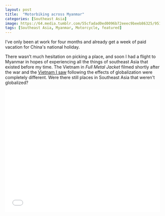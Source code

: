 ```yaml
---
layout: post
title:  "Motorbiking across Myanmar"
categories: [Southeast Asia]
image: https://64.media.tumblr.com/55cfadad0ed0096b72eeec9beeb86325/9518687a4b89445e-ae/s2048x3072/89ef79d7ee04ef2003e3385a8d6cd918ca84fb4e.jpg
tags: [Southeast Asia, Myanmar, Motorcycle, featured]
---
```


I’ve only been at work for four months and already get a week of paid vacation for China's national holiday.

There wasn’t much hesitation on picking a place, and soon I had a flight to Myanmar in hopes of experiencing all the things of southeast Asia that existed before my time. The Vietnam in <i>Full Metal Jacket</i> filmed shortly after the war and the <a href="https://daddyblondlegs.com//Motorbiking-across-Vietnam">Vietnam I saw</a> following the effects of globalization were completely different. Were there still places in Southeast Asia that weren't globalized?

<iframe width="100%" height="400px" frameborder="0" allowfullscreen src="//umap.openstreetmap.fr/en/map/my-first-amazing-world-explorer_269968?scaleControl=false&miniMap=false&scrollWheelZoom=false&zoomControl=true&allowEdit=false&moreControl=true&searchControl=null&tilelayersControl=null&embedControl=null&datalayersControl=true&onLoadPanel=undefined&captionBar=false#8/20.938/95.732">

Myanmar’s former capital of Yangon was just what I was looking for. It’s probably not the best to relish on the poverty of others, but getting to see such a different world was altogether satisfying. The buses in the city still bear Korean, Japanese, and Chinese decals from their original countries twenty years prior. There seems to be a culture that comes from having no outside resources to borrow from, and people are living in the wheel they’ve reinvented. A great honesty can be found in a place like this, closed off from the pursuit of an international standard.

<a href="https://64.media.tumblr.com/ed68dad981ec89210cdb729c888f1e81/9518687a4b89445e-4b/s2048x3072/9d94b7c1966a03eca4d7e93167f8a0d29e84da8c.jpg" ><img src="https://64.media.tumblr.com/ed68dad981ec89210cdb729c888f1e81/9518687a4b89445e-4b/s2048x3072/9d94b7c1966a03eca4d7e93167f8a0d29e84da8c.jpg" /></a>

<a href="https://64.media.tumblr.com/ef7b10622a83a8198ce50a0797d87d23/9518687a4b89445e-6a/s2048x3072/3d122d87cd3cf7c39a0dacc459297c659e398156.jpg" ><img src="https://64.media.tumblr.com/ef7b10622a83a8198ce50a0797d87d23/9518687a4b89445e-6a/s2048x3072/3d122d87cd3cf7c39a0dacc459297c659e398156.jpg" /></a>

I saw a crowd gather around a street side performance involving a few canisters, some rags, a mystery box, and a barbie doll. As far as I could tell, there wasn’t any real point to the man sprinkling water in a circle or having someone from the crowd hit the doll with a stick, but he had people howling. That’s one thing that struck me early on, how hard people here laugh. Sometimes it seems a bit imbecilic, but they are completely in love with life. The show drug on and on without development until I finally continued on my way to the Sule Pagoda.

You take off your shoes to go up the steps to the sacred site and if you’re wearing shorts, wrap a cloth around your waist called a <i>longyi</i>. Most men wear one regardless of who or where they are. The site is something overwhelming to see. The golden stupa is nearly a thousand years old and is still a marvel. People sing in little temples surrounding it, and there are little statues for every day of the week that you can pour water on for luck based on the day you were born on. Wednesday was a weird one because it had two, one for morning and one for the afternoon.

<a href="https://64.media.tumblr.com/9cd3d416229e4e1c9b4aa694d5194d4a/9518687a4b89445e-72/s2048x3072/17f4ad799580ff8adbe76bb4718445f89f43e6a9.jpg" ><img src="https://64.media.tumblr.com/9cd3d416229e4e1c9b4aa694d5194d4a/9518687a4b89445e-72/s2048x3072/17f4ad799580ff8adbe76bb4718445f89f43e6a9.jpg" /></a>

<a href="https://64.media.tumblr.com/79794b2071fed02105a6544a3aa83786/9518687a4b89445e-ee/s2048x3072/3539ee39e954b75e9c671605b466e64a61beb8a2.jpg" ><img src="https://64.media.tumblr.com/79794b2071fed02105a6544a3aa83786/9518687a4b89445e-ee/s2048x3072/3539ee39e954b75e9c671605b466e64a61beb8a2.jpg" /></a>

Since motorcycles are illegal in Yangon I took the train north to Mandalay happening on the last sleeper spot just twenty minutes before the final train of the day. The man behind the ticket window slid me a sheet of names and pointed to a blank spot next to the only other Westerner on-board.

“It’s been a while Simon”, I said entering the small sleeping compartment, and then turned to get something from my bag to let the tension do the work. He sat there nonplussed, wondering if he'd forgotten me at a party somewhere back in Yangon, until I revealed that I saw his name on the bookings sheet. He thought it was a great joke. He was a Brit not too much older than me living in a city next to mine and had traveled much of where I had. The exception being North Korea. I was envious hearing he'd been and then awestruck when he said he’d actually <i>lived</i> there for six weeks during a summer program. He was candid about the whole thing assuring me that whatever devious impressions we might have of the country are completely false. To make his point, he admitted to taking a dare to run in his underwear into a bar and back and also said North Koreans love dirty jokes. There wasn’t the slightest hint of suffering from his accounts, though he admitted the country was far from liberated.

<a href="https://64.media.tumblr.com/8f6d62cfae109f8b05ba4a2d80e8442b/9518687a4b89445e-50/s2048x3072/ce1f35fc97a991fd70bf7376554edc1525881b6c.jpg" ><img src="https://64.media.tumblr.com/8f6d62cfae109f8b05ba4a2d80e8442b/9518687a4b89445e-50/s2048x3072/ce1f35fc97a991fd70bf7376554edc1525881b6c.jpg" /></a>

<div class="columns">
  <div class="img1">
<a href="https://64.media.tumblr.com/5da766745c4a1c4aa0835b5ea2577db2/9518687a4b89445e-73/s2048x3072/a1b4b596245c300c76193d338033a5bf48a9904c.jpg" ><img src="https://64.media.tumblr.com/5da766745c4a1c4aa0835b5ea2577db2/9518687a4b89445e-73/s2048x3072/a1b4b596245c300c76193d338033a5bf48a9904c.jpg" /></a>
  </div>
  <div class="img2">
<a href="https://64.media.tumblr.com/a7c2375a485528aa212f9e5c0ffb133c/9518687a4b89445e-0f/s2048x3072/a803a3c493d4aec7cedb372fdd42324ba66ddf91.jpg" ><img src="https://64.media.tumblr.com/a7c2375a485528aa212f9e5c0ffb133c/9518687a4b89445e-0f/s2048x3072/a803a3c493d4aec7cedb372fdd42324ba66ddf91.jpg" /></a>
 </div>
  </div>

<a href="https://64.media.tumblr.com/33571e92c296e79956430e15bdcc347a/9518687a4b89445e-34/s2048x3072/2e4faf71f46b3d5c00a953b419ad7d9deac516e3.jpg" ><img src="https://64.media.tumblr.com/33571e92c296e79956430e15bdcc347a/9518687a4b89445e-34/s2048x3072/2e4faf71f46b3d5c00a953b419ad7d9deac516e3.jpg" /></a>

We parted at Mandalay sixteen hours later, and I went to find a motorcycle rental place run by an American who’d married and settled down with a local after a life of country-hopping, one of them being Shenzhen where I live now. He was tall but not overbearing and loved getting to talk with foreigners. Outside among the scooters were two monstrous off-road bikes and an Indian-made cruiser (though not the coveted Royal Enfield). I wished they had something in between and went back and forth between fears of being foolhardy and fears of being disappointed. To my relief they had exactly what I was looking for in a warehouse - Yamaha XTZ 125- an off-road hybrid of a manageable size.

<a href="https://64.media.tumblr.com/3a238578602908bd0294586b02b29418/9518687a4b89445e-64/s2048x3072/09bb287901cdc91d28552d03b1982a1e124c7784.jpg" ><img src="https://64.media.tumblr.com/3a238578602908bd0294586b02b29418/9518687a4b89445e-64/s2048x3072/09bb287901cdc91d28552d03b1982a1e124c7784.jpg" /></a>

<a href="https://64.media.tumblr.com/aec1aa20575747e09cec7b666b715748/9518687a4b89445e-e6/s2048x3072/f8679b52d2166cb24d2b2df609becd1e5ba6fac6.jpg" ><img src="https://64.media.tumblr.com/aec1aa20575747e09cec7b666b715748/9518687a4b89445e-e6/s2048x3072/f8679b52d2166cb24d2b2df609becd1e5ba6fac6.jpg" /></a>

<a href="https://64.media.tumblr.com/c0f965a4567aed8e71418cc4151be2ab/9518687a4b89445e-f2/s2048x3072/ae092233a4fe3dfcc047227d5d88aeddd5b6b507.jpg" ><img src="https://64.media.tumblr.com/c0f965a4567aed8e71418cc4151be2ab/9518687a4b89445e-f2/s2048x3072/ae092233a4fe3dfcc047227d5d88aeddd5b6b507.jpg" /></a>

<h2>Bagan to Ann</h2>

I set out towards the real motivation behind this trip: Bagan. Its temples are almost always the background image of anything to do with Myanmar, and makes Myanmar look like a one-hit-wonder. I was surprised that seeing them in person was more astonishing than even the best pictures and more bizarre than you'd ever imagine.

Temples of all sizes and configurations rose from fields at random. There were small ones no more than a ten or fifteen feet and then others of three or four stories. It was as if this were an experimentation ground where people just build whatever they wanted, wherever they wanted as they saw fit. Still larger were the giant temple complexes. And they really were just in fields. I walked along a tractor tread through fresh tilled dirt just to get a closer look at one, no one else around. Having a crossover bike made all the difference in the world being able to cut through the dirt roads webbing between all of the temples. Enough can’t be said about how unrestrained it feels exploring this place.

Even if you happened to be the only person at Ankor Wat or Lhasa, the surrounding development would shatter the illusion that you were the first explorer. Granted, the stalls selling handicrafts and sundries around bigger structures did give off a tourist vibe, but elsewhere, it felt as if the world had yet to discover Bagan.

<a href="https://64.media.tumblr.com/e89ea984c2ae7c946f512bb1bfdf685a/9518687a4b89445e-eb/s2048x3072/0992e599533f2eb36ac0ae870022d7d57afbfe8e.jpg" ><img src="https://64.media.tumblr.com/e89ea984c2ae7c946f512bb1bfdf685a/9518687a4b89445e-eb/s2048x3072/0992e599533f2eb36ac0ae870022d7d57afbfe8e.jpg" /></a>

<div class="columns">
  <div class="img1">
  <a href="https://64.media.tumblr.com/2cc5f8e73675c1782a453f223869bb5e/9518687a4b89445e-c5/s2048x3072/cdee953d623a1df21a79b11211902e3ea49e6745.jpg" ><img src="https://64.media.tumblr.com/2cc5f8e73675c1782a453f223869bb5e/9518687a4b89445e-c5/s2048x3072/cdee953d623a1df21a79b11211902e3ea49e6745.jpg" /></a>

  </div>
  <div class="img2">
<a href="https://64.media.tumblr.com/c2edb7092ae0da2436a863d00db38d85/9518687a4b89445e-3a/s2048x3072/27ed9b642e07d7ccb1f86921fcae93dcf236100f.jpg" ><img src="https://64.media.tumblr.com/c2edb7092ae0da2436a863d00db38d85/9518687a4b89445e-3a/s2048x3072/27ed9b642e07d7ccb1f86921fcae93dcf236100f.jpg" /></a>
 </div>
  <div class="img3">
<a href="https://64.media.tumblr.com/52050ccab70c0e51610d71bf917cce20/9518687a4b89445e-5d/s2048x3072/3ab5d49733d32261db94bfad3fd948a89c70226a.jpg" ><img src="https://64.media.tumblr.com/52050ccab70c0e51610d71bf917cce20/9518687a4b89445e-5d/s2048x3072/3ab5d49733d32261db94bfad3fd948a89c70226a.jpg" /></a>
  </div>
  </div>


<a href="https://64.media.tumblr.com/55cfadad0ed0096b72eeec9beeb86325/9518687a4b89445e-ae/s2048x3072/89ef79d7ee04ef2003e3385a8d6cd918ca84fb4e.jpg" ><img src="https://64.media.tumblr.com/55cfadad0ed0096b72eeec9beeb86325/9518687a4b89445e-ae/s2048x3072/89ef79d7ee04ef2003e3385a8d6cd918ca84fb4e.jpg" /></a>

<a href="https://64.media.tumblr.com/d44f12f38276c9520b38d34114825a18/9518687a4b89445e-da/s2048x3072/f56e148f1513ed9f74ad703c6d8ac31d198fab8f.jpg" ><img src="https://64.media.tumblr.com/d44f12f38276c9520b38d34114825a18/9518687a4b89445e-da/s2048x3072/f56e148f1513ed9f74ad703c6d8ac31d198fab8f.jpg" /></a>

As impressive as it was, not seeing every last temple was ok because they all started to run together after awhile. My goal now was to make it to the western coast, which the guy who rented me the bike though was possible but not likely in such a short time. That was good enough for me, so I set off for Magway where I would cross the Ayeyarwady River and head west.

Far out of the more urban regions, time seemed to roll back into antiquity. Modern inventions that spoils one’s imagination of being in a primitive era disappear and reappear without expectation. Though the bike and the road always betrayed this imaginative state, you could sometimes block these out and feel the impression of seeing a pair of white Brahma bulls pulling wooden wagons. Fields of rice weren't enclosed with fences or spanned with power lines, these were moments of timelessness between villages.

<a href="https://64.media.tumblr.com/c33d1447c7007684ae007e701b1d03f6/9518687a4b89445e-42/s2048x3072/1a411d1a63da0b84496246ef1355ea69c2f9deb9.jpg" ><img src="https://64.media.tumblr.com/c33d1447c7007684ae007e701b1d03f6/9518687a4b89445e-42/s2048x3072/1a411d1a63da0b84496246ef1355ea69c2f9deb9.jpg" /></a>

I soon arrived at the mountain range I was to overtake and felt challenged above my grade navigating the route which demanded more from drivers than from engineers. Corners would cut back in hairpins but also at angles that you would have a hard time walking, and for the most severe turns, the center of the road crumbled into fragments requiring taking the edges of the curve. Driving a two-wheeler over loose pavement is one of my biggest fears in the tangible world. And for good reason too! <a href="https://daddyblondlegs.com//Motorbiking-across-Vietnam">In Vietnam</a>, I wrecked a few times on loose surfaces, one of which tore up my shoulder. I managed though by going slowly but intentionally. Drive in a straight line and accelerate ever so slightly. However, on a steep downhill turn through gravel, neither is possible so it all comes down to being able to find a path of road that’s still intact, which is complicated further by the fact that this road is primarily driven by trucks and buses who see this as a racetrack.

The drive was long, three or four hours. It was exhausting up there in the sun and knowing that, I'd have to take this same road back. I took breaks as I needed them, once to take pictures of some water buffalo in a stream. Two guys driving by saw this as an opportunity to ask me for a selfie. One said he liked my style because he’d never dream of taking a motorcycle on this road, and the other a hype man who just said “oh my god” to everything I said.

Continuing on I passed several villages way up in the mountains, and I couldn’t quite figure out how they made a living. Some it seemed serviced drivers, but others one could only wonder. A ways onward a bike came behind me and was beeping annoyingly. People seem to figure out that I’m an out-of-towner pretty far off and some will give me a honk and wave. The guy pulled up alongside me going as fast as his bike would allow. I first noticed his grim expression and then his uniform. I might have mistook him for a park ranger had the badge on his shoulder not said Immigration.

He asked for my passport and drivers license, which I admitted wasn’t a motorcycle license. He said that I failed to stop at the immigration post. There was an immigration post? In the mountains? How did I miss it? Oh, that pole I drove under. About the time I was piecing it all together, the two men from early stopped alongside the road and began talking with the officer. I watched as the once domineering officer began to shrink away now that he was no longer completely in power, and the two men drove away assuring me everything was fine. My passport and license were returned to me with the requirement that I go to immigration both in Ann and on returning back through.

<a href="https://64.media.tumblr.com/07803993df3e0ed7c561c8a41ecd4b54/9518687a4b89445e-c6/s2048x3072/4abe24959b9534bbc0ff00e1aa9814a2c34eef01.jpg" ><img src="https://64.media.tumblr.com/07803993df3e0ed7c561c8a41ecd4b54/9518687a4b89445e-c6/s2048x3072/4abe24959b9534bbc0ff00e1aa9814a2c34eef01.jpg" /></a>

<a href="https://64.media.tumblr.com/ce251a9e1e5b43f09189262b1dcfe7b7/9518687a4b89445e-78/s2048x3072/379e2e156c829ad8520a9f753fffbb283da38eb6.jpg" ><img src="https://64.media.tumblr.com/ce251a9e1e5b43f09189262b1dcfe7b7/9518687a4b89445e-78/s2048x3072/379e2e156c829ad8520a9f753fffbb283da38eb6.jpg" /></a>

<a href="https://64.media.tumblr.com/4666d9e487ca2a935f240adc8197efd6/9518687a4b89445e-d6/s2048x3072/9af4ea47aae144e8af721cc238b0e4c1774c2e78.jpg" ><img src="https://64.media.tumblr.com/4666d9e487ca2a935f240adc8197efd6/9518687a4b89445e-d6/s2048x3072/9af4ea47aae144e8af721cc238b0e4c1774c2e78.jpg" /></a>

Feeling the need to eat something in the overbearing heat of the afternoon, I stopped at the next village and chose a restaurant at random. To my surprise, the two men were there too; I somehow missed their car on my way in. Maybe the heat was getting to my head, maybe they were angels, maybe I just need to pay more attention. We talked about their lives, politics, and what had just happened. Apparently, the gate was open because it’s hand-operated and the officer was feeling tired so he left it up. At any rate, they felt had they not interceded, I would have been fined. Despite trying to pay for all of our meals, something like spaghetti with chilis instead of tomatoes, they paid for mine.

I knew I had made it through the worst of it once the roads no longer dipped and twisted in such an exaggerated way. It was easy to be grateful for flatter roads. Shortly after, I was coming to the gate of the Ann immigration stop, which was nothing more than a room with a queen-sized bed taking up half of it. The guy on the other side of the window logged my entry in a book with wide sheets of paper as was done before the dawn of computers. There was something weirdly moving about the way the took care in writing down things on ruled paper. They were doing the best they could with what they had.

Arriving at Ann, it was 48 hours into the trip, which meant this was my half-way point as far as time was concerned. Yet my return trip to Mandalay wouldn’t take nearly as long because there wouldn't be any sightseeing. I was still a few hours from reaching the ocean and however long it took to get there would have to be doubled for the round trip. It was something I would just have to figure out on the way to Tat Taung, a village midway between Ann and the ocean.

The roads quickly deteriorated into muddy lanes with pools of water. At one point with a sizable drop through gravel and sand, I stopped to consider if I should continue on this road for several hours only to have to traverse it again. It felt indecent to let this be the turning-around point, where I went only as far as I dared. It wouldn’t sit well with me in remembering this trip. As I was thinking about all this, a man on a scooter approached the rough spot in the road with his wife sitting sideways behind him, neither were wearing helmets. He approached thin strip of good road and down into the dip he went. Here I was on a bike with off-road tires and great suspension, with nothing more than a backpack to carry; I had no more excuses. They say pride comes before the fall, but I managed to get by alright and soon the roads improved and became paved again.

While I mentioned there was a timelessness to some of the places I passed through, the road winding through rice patties and villages was something of a different era. A man with a cone shaped hat sowed seeds in the tall blades which were nearly fluorescent. Thatch house on stilts sat well up off the ground free of any modern aids in providing shelter for their equally removed occupants. I stopped at one village that was particularly charming to buy a water from a hut near the road. I dared to venture from the road into the village, and all but a hog eyed me with speculative stares. As I was chatting with someone who spoke English - a silent crowd began gathering in front of me. I’ll never forget all of those smiling faces as I waved goodbye.

<a href="https://64.media.tumblr.com/d8ed788a3bbebcf5a61139ec9df563d8/9518687a4b89445e-20/s2048x3072/7aef4efffabbbf22de41288e6297302c54b7d8c5.jpg" ><img src="https://64.media.tumblr.com/d8ed788a3bbebcf5a61139ec9df563d8/9518687a4b89445e-20/s2048x3072/7aef4efffabbbf22de41288e6297302c54b7d8c5.jpg" /></a>

I continued down the road following it into Tat Taung where the road ended at a pier into the river. <i>"Qing zhuyi dao che, qing zhuyi dao che..."</i> A three-wheeled cart warned in Chinese that the vehicle was reversing. It felt ok to end the trip here. It wasn’t the ocean like I had wanted to see, this was only an inlet of sorts. But it felt right. The ocean was still a couple more hours away and I had no idea what to expect of the roads. It was the end of the road in more ways than one, and I turned back toward Mandalay.

<a href="https://64.media.tumblr.com/508492b621b8f799cbc2d74d4574b637/9518687a4b89445e-1f/s2048x3072/a6235f12de8300745250d7cefc0d8ec776ffc119.jpg" ><img src="https://64.media.tumblr.com/508492b621b8f799cbc2d74d4574b637/9518687a4b89445e-1f/s2048x3072/a6235f12de8300745250d7cefc0d8ec776ffc119.jpg" /></a>



<h2>The Way Back</h2>

The way back felt much faster, and I was in the mountains once again, this time at night. It added an extra layer of difficulty having the curves in the road unfold as you’re making the turn, and on top of that, there was a fog high up in the mountains. Trucks and buses still came through, and the only thing you could do was to pull off into the dirt and wait for them to pass. But there were times when it was only me out there. Stopping and turning off your lights, you could see about all the stars that you would ever be able to see. I’m actually not one for looking at the stars in total darkness. It’s a bit messy really. Maybe it’s all just space debris. A little more light pollution with only the bigger stars shining is more inspiring.

<a href="https://64.media.tumblr.com/d013a1dbd752c5356caeac2d095e15a8/9518687a4b89445e-a0/s2048x3072/794feebbe373a2e5d955c38f6366f0849299c167.jpg" ><img src="https://64.media.tumblr.com/d013a1dbd752c5356caeac2d095e15a8/9518687a4b89445e-a0/s2048x3072/794feebbe373a2e5d955c38f6366f0849299c167.jpg" /></a>

That night I stayed at a creepy hotel where the doors to the rooms didn’t have knobs but rather latches on both sides so that someone could lock you in. I don’t know why I do this to myself.

After going back over the river to Magway, I took a different route through the countryside. I think I might have seen more carts pulled by cows than I saw cars. Despite the beauty of the palm trees dotting the edges of rice fields, my mind would begin to wander, taking the spectacular scenery for granted, and I would force myself to return to this place. At one point I found myself no longer driving but sliding sideways, a pause, then I heard my mirror shatter, a pause, then felt my helmet smack the road. I stood up my bike and realized that I had underestimated the low water crossing which left a layer of algae on the road. A woman walking by pointed to the water and yelled something and then kept walking. Looking back, it doesn’t make sense how these events all felt so separated and why it took so long for my head to hit the pavement after feeling the sensation of falling. The bike and I only suffered a few cosmetic damages, and I took a nap on the side of the road not long after. My sister says it's probably because I had a concussion.

<a href="https://64.media.tumblr.com/99b332882350e0496a1c4dce073f3afc/9518687a4b89445e-5a/s2048x3072/961e28fdb9bf63529fcd9ea8900ca0a437757e55.jpg" ><img src="https://64.media.tumblr.com/99b332882350e0496a1c4dce073f3afc/9518687a4b89445e-5a/s2048x3072/961e28fdb9bf63529fcd9ea8900ca0a437757e55.jpg" /></a>

I arrived in Mandalay that night and got a bus ticket to Yangon where I would fly out the next day. I had a few hours to kill so I wandered around parts of the city like its Chinatown, and was in love with getting to see a preserved Chinese culture predating the Cultural Revolution,<a href="https://daddyblondlegs.com/Motorcycling-across-Malaysia/">much like in Kuching, Malaysia</a>.

There was a street with barbecue restaurants full of people and a lot of tourists, which I avoided even though finding a restaurant in this city is surprisingly hard. I found a decent alternative with only locals, and they had an English menu just without prices. I made the mistake of ordering before asking the prices, which is something I know better to do, but it was just forgetting to say no to that little voice in your head, “Everything will be fine, they seem nice enough, don’t be retentive”. Perhaps the prices were in fact the same as the locals, but I couldn’t imagine they were. Sure it’s not about the money, I paid $8. This was more about the principle of getting worked over. I left there fuming and fighting with myself not to make such a deal about it.

<a href="https://64.media.tumblr.com/8406c4bffd31e45ec1ac4b57759fd427/9518687a4b89445e-61/s2048x3072/57ac9a3279d96b8a7689e3a35ae581997c66d08d.jpg" ><img src="https://64.media.tumblr.com/8406c4bffd31e45ec1ac4b57759fd427/9518687a4b89445e-61/s2048x3072/57ac9a3279d96b8a7689e3a35ae581997c66d08d.jpg" /></a>

As I was looking for a taxi, a boy about my age started chatting with me. I told him that I was on my way back to the airport and he said he’d show me where to get a bus, which I thought was odd since I hadn’t seen a single bus in the past thirty minutes, but he assured me they were still running. I told him that I didn’t have any more money because I just spent the rest of <i>kyat</i> on barbecue.

He said he’d give me 200 to take a bus at which point I felt immediately taken aback to have someone much poorer than me offer such a gesture. I took the money and feeling a little guilty, decided to give him 20 yuan from my wallet. There was also Hong Kong money in there which he wanted to look at. Someone else came up and asked what the yellowish yuan note was and as I turned my head to look at him I found myself the victim of a $40 magic trick. I looked back at the money in the boy’s hand and the two twenties were gone, only the five and the Hong Kong note. What could I do? I searched the cuff of his shirt sleeve but it wasn’t there, I told him to give it back, but he swore he didn’t know what I was talking about. He didn’t run, he just kept denying that he took it going as far as to open his shirt and hands to show that he didn’t have it, even show the inside elastic band of his pants. There was nothing I could do. It was truly an impressive trick. I simply walked away defeated.

<a href="https://64.media.tumblr.com/65a4d8e5c02d7931fa6b553e7ccc060e/9518687a4b89445e-b6/s2048x3072/5daa56d6ad1843b7659ae1528d837dc2a3a1cee8.jpg" ><img src="https://64.media.tumblr.com/65a4d8e5c02d7931fa6b553e7ccc060e/9518687a4b89445e-b6/s2048x3072/5daa56d6ad1843b7659ae1528d837dc2a3a1cee8.jpg" /></a>

<em class="center">(the guy in the picture isn’t him)</em>

The whole thing made absolutely no sense. How did I go from getting 15 cents to losing forty dollars? It still feels like a dream. It’s also still baffling and angering, and it was all because I wasn’t thinking straight from getting mad about something else. It could have been worse though. It wasn’t my wallet, phone, or passport. I couldn't let these instances cast a dark shadow over the rest of my trip and began to consider the good that came from this. If forty dollar helps me better appreciate the city I live in now, where this sort of thing never happens, then so be it. I can honestly say, I’m a little happier living here knowing how else it could be. This experience will help me think twice about getting upset over the little things and remember how good I have it.

Despite the ending, motorbiking across Myanmar was a fantastic experience. I got to ride across places untouched by the effects of internationalization and saw a real sense of organic personality free from outside influence. This was all I was hoping for in my trip, and I got it.

<a href="https://64.media.tumblr.com/4fb81d2c6c4dde57f9fe557d2a6a089b/9518687a4b89445e-5e/s2048x3072/0c44a648b593b10b431d6a5a388273b7ed26bd5f.jpg" ><img src="https://64.media.tumblr.com/4fb81d2c6c4dde57f9fe557d2a6a089b/9518687a4b89445e-5e/s2048x3072/0c44a648b593b10b431d6a5a388273b7ed26bd5f.jpg" /></a>



